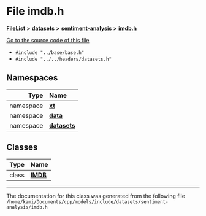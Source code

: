 

# File imdb.h



[**FileList**](files.md) **>** [**datasets**](dir_29ff4802398ba4a572b958e731c7adb4.md) **>** [**sentiment-analysis**](dir_2c5adc0a1688a9a1937194391138274f.md) **>** [**imdb.h**](imdb_8h.md)

[Go to the source code of this file](imdb_8h_source.md)



* `#include "../base/base.h"`
* `#include "../../headers/datasets.h"`













## Namespaces

| Type | Name |
| ---: | :--- |
| namespace | [**xt**](namespacext.md) <br> |
| namespace | [**data**](namespacext_1_1data.md) <br> |
| namespace | [**datasets**](namespacext_1_1data_1_1datasets.md) <br> |


## Classes

| Type | Name |
| ---: | :--- |
| class | [**IMDB**](classxt_1_1data_1_1datasets_1_1IMDB.md) <br> |



















































------------------------------
The documentation for this class was generated from the following file `/home/kami/Documents/cpp/models/include/datasets/sentiment-analysis/imdb.h`

